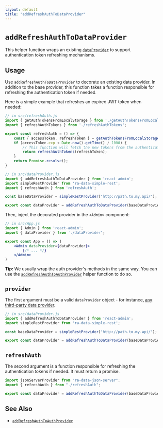 ```yaml
---
layout: default
title: "addRefreshAuthToDataProvider"
---
```


# `addRefreshAuthToDataProvider`

This helper function wraps an existing [`dataProvider`](./DataProviderIntroduction.md) to support authentication token refreshing mechanisms.

## Usage

Use `addRefreshAuthToDataProvider` to decorate an existing data provider. In addition to the base provider, this function takes a function responsible for refreshing the authentication token if needed.

Here is a simple example that refreshes an expired JWT token when needed:

```jsx
// in src/refreshAuth.js
import { getAuthTokensFromLocalStorage } from './getAuthTokensFromLocalStorage';
import { refreshAuthTokens } from './refreshAuthTokens';

export const refreshAuth = () => {
    const { accessToken, refreshToken } = getAuthTokensFromLocalStorage();
    if (accessToken.exp < Date.now().getTime() / 1000) {
        // This function will fetch the new tokens from the authentication service and update them in localStorage
        return refreshAuthTokens(refreshToken);
    }
    return Promise.resolve();
}

// in src/dataProvider.js
import { addRefreshAuthToDataProvider } from 'react-admin';
import simpleRestProvider from 'ra-data-simple-rest';
import { refreshAuth } from 'refreshAuth';

const baseDataProvider = simpleRestProvider('http://path.to.my.api/');

export const dataProvider = addRefreshAuthToDataProvider(baseDataProvider, refreshAuth);
```

Then, inject the decorated provider in the `<Admin>` component:

```jsx
// in src/App.js
import { Admin } from 'react-admin';
import { dataProvider } from './dataProvider';

export const App = () => (
    <Admin dataProvider={dataProvider}>
        {/* ... */}
    </Admin>
)
```

**Tip:** We usually wrap the auth provider's methods in the same way. You can use the [`addRefreshAuthToAuthProvider`](./addRefreshAuthToAuthProvider.md) helper function to do so.

## `provider`

The first argument must be a valid `dataProvider` object - for instance, [any third-party data provider](./DataProviderList.md). 

```jsx
// in src/dataProvider.js
import { addRefreshAuthToDataProvider } from 'react-admin';
import simpleRestProvider from 'ra-data-simple-rest';

const baseDataProvider = simpleRestProvider('http://path.to.my.api/');

export const dataProvider = addRefreshAuthToDataProvider(baseDataProvider, [ /* refreshAuth function */ ]);
```

## `refreshAuth`

The second argument is a function responsible for refreshing the authentication tokens if needed. It must return a promise.

```jsx
import jsonServerProvider from "ra-data-json-server";
import { refreshAuth } from "./refreshAuth";

export const dataProvider = addRefreshAuthToDataProvider(baseDataProvider, refreshAuth);
```

## See Also

- [`addRefreshAuthToAuthProvider`](./addRefreshAuthToAuthProvider.md)
